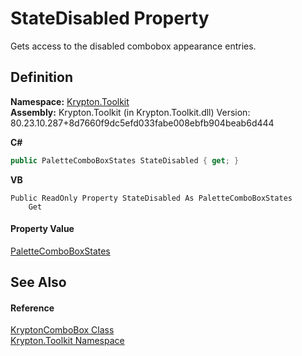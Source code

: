 # StateDisabled Property


Gets access to the disabled combobox appearance entries.



## Definition
**Namespace:** <a href="79d2eac2-21f4-54ff-7552-b20c33c30600.md">Krypton.Toolkit</a>  
**Assembly:** Krypton.Toolkit (in Krypton.Toolkit.dll) Version: 80.23.10.287+8d7660f9dc5efd033fabe008ebfb904beab6d444

**C#**
``` C#
public PaletteComboBoxStates StateDisabled { get; }
```
**VB**
``` VB
Public ReadOnly Property StateDisabled As PaletteComboBoxStates
	Get
```



#### Property Value
<a href="b321ec5d-8089-59b5-e705-f68301cc880c.md">PaletteComboBoxStates</a>

## See Also


#### Reference
<a href="6e3c34ba-a54b-38d7-c887-9815158b827f.md">KryptonComboBox Class</a>  
<a href="79d2eac2-21f4-54ff-7552-b20c33c30600.md">Krypton.Toolkit Namespace</a>  
